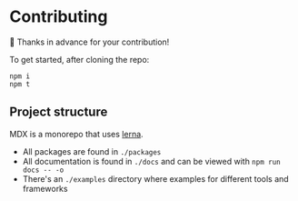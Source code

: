 # Contributing

:pray: Thanks in advance for your contribution!

To get started, after cloning the repo:

```
npm i
npm t
```

## Project structure

MDX is a monorepo that uses [lerna][].

- All packages are found in `./packages`
- All documentation is found in `./docs` and can be viewed with `npm run docs -- -o`
- There's an `./examples` directory where examples for different tools and frameworks

[lerna]: https://lernajs.io
